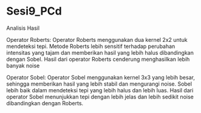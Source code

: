 # Sesi9_PCd

Analisis Hasil


Operator Roberts:
Operator Roberts menggunakan dua kernel 2x2 untuk mendeteksi tepi. Metode Roberts lebih sensitif terhadap perubahan intensitas yang tajam dan memberikan hasil yang lebih halus dibandingkan dengan Sobel. Hasil dari operator Roberts cenderung menghasilkan lebih banyak noise


Operator Sobel:
Operator Sobel menggunakan kernel 3x3 yang lebih besar, sehingga memberikan hasil yang lebih stabil dan mengurangi noise. Sobel lebih baik dalam mendeteksi tepi yang lebih halus dan lebih luas.
Hasil dari operator Sobel menunjukkan tepi dengan lebih jelas dan lebih sedikit noise dibandingkan dengan Roberts.
